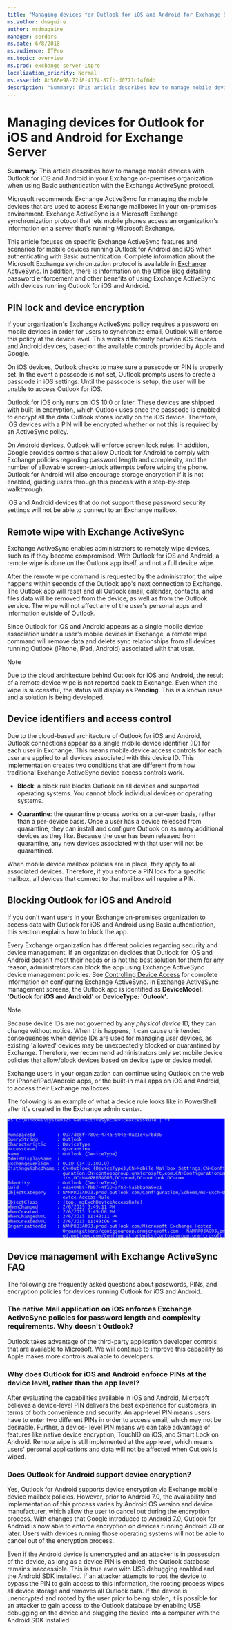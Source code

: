 ```yaml
---
title: "Managing devices for Outlook for iOS and Android for Exchange Server"
ms.author: dmaguire
author: msdmaguire
manager: serdars
ms.date: 6/8/2018
ms.audience: ITPro
ms.topic: overview
ms.prod: exchange-server-itpro
localization_priority: Normal
ms.assetid: 8c566e98-72d8-4174-87fb-d0771c14f0dd
description: "Summary: This article describes how to manage mobile devices with Outlook for iOS and Android in your Exchange on-premises organization when using Basic authentication with the Exchange ActiveSync protocol."
---
```


# Managing devices for Outlook for iOS and Android for Exchange Server

 **Summary**: This article describes how to manage mobile devices with Outlook for iOS and Android in your Exchange on-premises organization when using Basic authentication with the Exchange ActiveSync protocol.
  
Microsoft recommends Exchange ActiveSync for managing the mobile devices that are used to access Exchange mailboxes in your on-premises environment. Exchange ActiveSync is a Microsoft Exchange synchronization protocol that lets mobile phones access an organization's information on a server that's running Microsoft Exchange.
  
This article focuses on specific Exchange ActiveSync features and scenarios for mobile devices running Outlook for Android and iOS when authenticating with Basic authentication. Complete information about the Microsoft Exchange synchronization protocol is available in [Exchange ActiveSync](../../clients/exchange-activesync/exchange-activesync.md). In addition, there is information on [the Office Blog](https://go.microsoft.com/fwlink/p/?LinkId=623922) detailing password enforcement and other benefits of using Exchange ActiveSync with devices running Outlook for iOS and Android. 
  
## PIN lock and device encryption

If your organization's Exchange ActiveSync policy requires a password on mobile devices in order for users to synchronize email, Outlook will enforce this policy at the device level. This works differently between iOS devices and Android devices, based on the available controls provided by Apple and Google.
  
On iOS devices, Outlook checks to make sure a passcode or PIN is properly set. In the event a passcode is not set, Outlook prompts users to create a passcode in iOS settings. Until the passcode is setup, the user will be unable to access Outlook for iOS.
  
Outlook for iOS only runs on iOS 10.0 or later. These devices are shipped with built-in encryption, which Outlook uses once the passcode is enabled to encrypt all the data Outlook stores locally on the iOS device. Therefore, iOS devices with a PIN will be encrypted whether or not this is required by an ActiveSync policy.
  
On Android devices, Outlook will enforce screen lock rules. In addition, Google provides controls that allow Outlook for Android to comply with Exchange policies regarding password length and complexity, and the number of allowable screen-unlock attempts before wiping the phone. Outlook for Android will also encourage storage encryption if it is not enabled, guiding users through this process with a step-by-step walkthrough.
  
iOS and Android devices that do not support these password security settings will not be able to connect to an Exchange mailbox.
  
## Remote wipe with Exchange ActiveSync

Exchange ActiveSync enables administrators to remotely wipe devices, such as if they become compromised. With Outlook for iOS and Android, a remote wipe is done on the Outlook app itself, and not a full device wipe.
  
After the remote wipe command is requested by the administrator, the wipe happens within seconds of the Outlook app's next connection to Exchange. The Outlook app will reset and all Outlook email, calendar, contacts, and files data will be removed from the device, as well as from the Outlook service. The wipe will not affect any of the user's personal apps and information outside of Outlook.
  
Since Outlook for iOS and Android appears as a single mobile device association under a user's mobile devices in Exchange, a remote wipe command will remove data and delete sync relationships from all devices running Outlook (iPhone, iPad, Android) associated with that user.
  
> [!NOTE]
> Due to the cloud architecture behind Outlook for iOS and Android, the result of a remote device wipe is not reported back to Exchange. Even when the wipe is successful, the status will display as **Pending**. This is a known issue and a solution is being developed. 
  
## Device identifiers and access control

Due to the cloud-based architecture of Outlook for iOS and Android, Outlook connections appear as a single mobile device identifier (ID) for each user in Exchange. This means mobile device access controls for each user are applied to all devices associated with this device ID. This implementation creates two conditions that are different from how traditional Exchange ActiveSync device access controls work.
  
- **Block**: a block rule blocks Outlook on all devices and supported operating systems. You cannot block individual devices or operating systems.
    
- **Quarantine**: the quarantine process works on a per-user basis, rather than a per-device basis. Once a user has a device released from quarantine, they can install and configure Outlook on as many additional devices as they like. Because the user has been released from quarantine, any new devices associated with that user will not be quarantined.
    
When mobile device mailbox policies are in place, they apply to all associated devices. Therefore, if you enforce a PIN lock for a specific mailbox, all devices that connect to that mailbox will require a PIN.
  
## Blocking Outlook for iOS and Android
<a name="blockoutlook"> </a>

If you don't want users in your Exchange on-premises organization to access data with Outlook for iOS and Android using Basic authentication, this section explains how to block the app.
  
Every Exchange organization has different policies regarding security and device management. If an organization decides that Outlook for iOS and Android doesn't meet their needs or is not the best solution for them for any reason, administrators can block the app using Exchange ActiveSync device management policies. See [Controlling Device Access](https://go.microsoft.com/fwlink/p/?LinkId=624009) for complete information on configuring Exchange ActiveSync. In Exchange ActiveSync management screens, the Outlook app is identified as **DeviceModel: 'Outlook for iOS and Android'** or **DeviceType: 'Outook'**.
  
> [!NOTE]
> Because device IDs are not governed by any *physical device* ID, they can change without notice. When this happens, it can cause unintended consequences when device IDs are used for managing user devices, as existing 'allowed' devices may be unexpectedly blocked or quarantined by Exchange. Therefore, we recommend administrators only set mobile device policies that allow/block devices based on device type or device model. 
  
Exchange users in your organization can continue using Outlook on the web for iPhone/iPad/Android apps, or the built-in mail apps on iOS and Android, to access their Exchange mailboxes.
  
The following is an example of what a device rule looks like in PowerShell after it's created in the Exchange admin center.
  
![Example of device rule in PowerShell](../../media/6a4a8415-d844-476a-a6dc-e28d31bfe94c.png)
  
## Device management with Exchange ActiveSync FAQ
<a name="blockoutlook"> </a>

The following are frequently asked questions about passwords, PINs, and encryption policies for devices running Outlook for iOS and Android.
  
### The native Mail application on iOS enforces Exchange ActiveSync policies for password length and complexity requirements. Why doesn't Outlook?

Outlook takes advantage of the third-party application developer controls that are available to Microsoft. We will continue to improve this capability as Apple makes more controls available to developers.
  
### Why does Outlook for iOS and Android enforce PINs at the device level, rather than the app level?

After evaluating the capabilities available in iOS and Android, Microsoft believes a device-level PIN delivers the best experience for customers, in terms of both convenience and security. An app-level PIN means users have to enter two different PINs in order to access email, which may not be desirable. Further, a device- level PIN means we can take advantage of features like native device encryption, TouchID on iOS, and Smart Lock on Android. Remote wipe is still implemented at the app level, which means users' personal applications and data will not be affected when Outlook is wiped.
  
### Does Outlook for Android support device encryption?

Yes, Outlook for Android supports device encryption via Exchange mobile device mailbox policies. However, prior to Android 7.0, the availability and implementation of this process varies by Android OS version and device manufacturer, which allow the user to cancel out during the encryption process. With changes that Google introduced to Android 7.0, Outlook for Android is now able to enforce encryption on devices running Android 7.0 or later. Users with devices running those operating systems will not be able to cancel out of the encryption process.
  
Even if the Android device is unencrypted and an attacker is in possession of the device, as long as a device PIN is enabled, the Outlook database remains inaccessible. This is true even with USB debugging enabled and the Android SDK installed. If an attacker attempts to root the device to bypass the PIN to gain access to this information, the rooting process wipes all device storage and removes all Outlook data. If the device is unencrypted and rooted by the user prior to being stolen, it is possible for an attacker to gain access to the Outlook database by enabling USB debugging on the device and plugging the device into a computer with the Android SDK installed.
  

